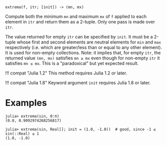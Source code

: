 ```
extrema(f, itr; [init]) -> (mn, mx)
```

Compute both the minimum `mn` and maximum `mx` of `f` applied to each element in `itr` and return them as a 2-tuple. Only one pass is made over `itr`.

The value returned for empty `itr` can be specified by `init`. It must be a 2-tuple whose first and second elements are neutral elements for `min` and `max` respectively (i.e. which are greater/less than or equal to any other element). It is used for non-empty collections. Note: it implies that, for empty `itr`, the returned value `(mn, mx)` satisfies `mn ≥ mx` even though for non-empty `itr` it  satisfies `mn ≤ mx`.  This is a "paradoxical" but yet expected result.

!!! compat "Julia 1.2"
    This method requires Julia 1.2 or later.


!!! compat "Julia 1.8"
    Keyword argument `init` requires Julia 1.8 or later.


# Examples

```jldoctest
julia> extrema(sin, 0:π)
(0.0, 0.9092974268256817)

julia> extrema(sin, Real[]; init = (1.0, -1.0))  # good, since -1 ≤ sin(::Real) ≤ 1
(1.0, -1.0)
```
